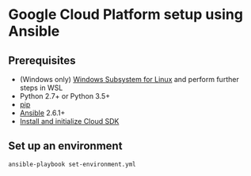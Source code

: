 # Google Cloud Platform setup using Ansible

## Prerequisites

* (Windows only) [Windows Subsystem for Linux](https://docs.microsoft.com/en-us/windows/wsl/install-win10) and perform further steps in WSL
* Python 2.7+ or Python 3.5+
* [pip](https://packaging.python.org/guides/installing-using-linux-tools/#installing-pip-setuptools-wheel-with-linux-package-managers)
* [Ansible](https://docs.ansible.com/ansible/2.5/installation_guide/intro_installation.html) 2.6.1+
* [Install and initialize Cloud SDK](https://cloud.google.com/sdk/docs/quickstarts)

## Set up an environment

```sh
ansible-playbook set-environment.yml
```
